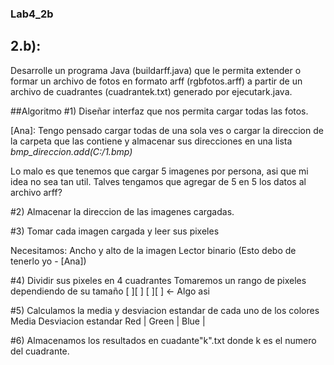 ### Lab4_2b
## 2.b):
Desarrolle un programa Java (buildarff.java) que le permita extender o formar un archivo de fotos en formato arff (rgbfotos.arff) a partir de un archivo de cuadrantes (cuadrantek.txt) generado por ejecutark.java.

##Algoritmo
#1) Diseñar interfaz que nos permita cargar todas las fotos.

[Ana]: Tengo pensado cargar todas de una sola ves o 
cargar la direccion de la carpeta que las contiene
y almacenar sus direcciones en una lista
*bmp_direccion.add(C:/1.bmp)*

Lo malo es que tenemos que cargar 5 imagenes por persona,
asi que mi idea no sea tan util. Talves tengamos que agregar de 5
en 5 los datos al archivo arff?

#2) Almacenar la direccion de las imagenes cargadas.

#3) Tomar cada imagen cargada y leer sus pixeles

Necesitamos:
  Ancho y alto de la imagen
  Lector binario
  (Esto debo de tenerlo yo - [Ana])

#4) Dividir sus pixeles en 4 cuadrantes
Tomaremos un rango de pixeles dependiendo de su tamaño
[ ][ ]
[ ][ ] <- Algo asi

#5) Calculamos la media y desviacion estandar de cada uno de los colores
        Media   Desviacion estandar
Red   |
Green |
Blue  |

#6) Almacenamos los resultados en cuadante"k".txt donde k es el numero del cuadrante.
